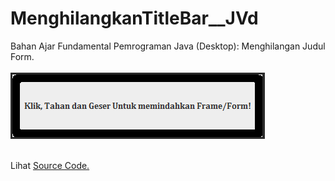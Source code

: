 # MenghilangkanTitleBar__JVd
Bahan Ajar Fundamental Pemrograman Java (Desktop): Menghilangan Judul Form. <br><br>
<img src="https://github.com/RizkyKhapidsyah/MenghilangkanTitleBar__JVd/blob/master/rslts/Capture.PNG"><br><br>

Lihat <a href="https://github.com/RizkyKhapidsyah/MenghilangkanTitleBar__JVd/tree/master/src">Source Code.</a><br><br>


